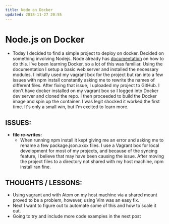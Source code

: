 ```yaml
---
title: Node on Docker
updated: 2018-11-27 20:55
---
```


# Node.js on Docker

- Today I decided to find a simple project to deploy on docker. Decided on something involving Nodejs. Node already has [documentation](https://nodejs.org/en/docs/guides/nodejs-docker-webapp/) on how to do this. I've been learning Docker, so a lot of this was familiar. Using the documentation I setup a basic web server and  installed the necessary modules. I initially used my vagrant box for the project but ran into a few issues with npm install constantly asking me to rewrite the names of different files. After fixing that issue, I uploaded my project to GitHub.  I don't have docker installed on my vagrant box so I logged into Docker dev server and cloned the repo. I then proceeded to build the Docker image and spin up the container. I was legit shocked it worked the first time. It's only a small win, but I'm excited to learn more. 

## ISSUES:
- **file re-writes:**
     - When running npm install it kept giving me an error and asking me to rename a few package.json.xxxx files. I use a Vagrant box for local development for most of my projects, and because of the syncing feature, I believe that may have been causing the issue. After moving the project files to a directory not shared with my host machine, npm install ran fine. 



## THOUGHTS / LESSONS:
- Using vagrant and with Atom on my host machine via a shared mount proved to be a problem, however, using Vim was an easy fix. 
- Next I want to figure out to automate some of this and how to scale it out. 
- Going to try and include more code examples in the next post

